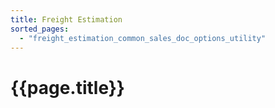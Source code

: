 ```yaml
---
title: Freight Estimation
sorted_pages:
  - "freight_estimation_common_sales_doc_options_utility"
---
```

# {{page.title}}
